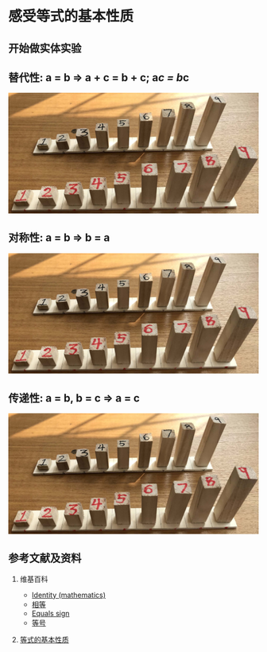 # 感受等式的基本性质

## 开始做实体实验

## 替代性: a = b => a + c = b + c; a*c = b*c 

![](/images/数论/体验1+2+3+...+n的计算过程/1a1.jpg)
 
## 对称性: a = b => b = a

![](/images/数论/体验1+2+3+...+n的计算过程/1a1.jpg)

## 传递性: a = b, b = c => a = c

![](/images/数论/体验1+2+3+...+n的计算过程/1a1.jpg)

## 参考文献及资料

1. 维基百科
	- [Identity (mathematics)](https://en.wikipedia.org/wiki/Identity_(mathematics))  
	- [相等](https://zh.wikipedia.org/wiki/%E7%9B%B8%E7%AD%89) 
	- [Equals sign](https://en.wikipedia.org/wiki/Equals_sign) 
	- [等号](https://zh.wikipedia.org/wiki/%E7%AD%89%E5%8F%B7) 

2. [等式的基本性质](https://baike.baidu.com/item/%E7%AD%89%E5%BC%8F/3517693#2)  

